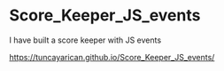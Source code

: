 # Score_Keeper_JS_events

I have built a score keeper with JS events

https://tuncayarican.github.io/Score_Keeper_JS_events/
